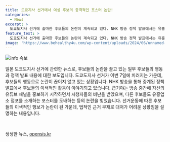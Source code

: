 ```yaml
---
title: 도쿄지사 선거에서 여성 후보의 충격적인 포스터 논란!
categories:
  - News
excerpt: >
  도쿄도지사 선거에 출마한 후보들의 논란이 계속되고 있다. NHK 방송 정책 발표에서는 유흥업소를 포스터로 사용하거나 무리한 홍보를 하는 후보들이 등장했다. 또한 정책 발표 시간에 자신의 유튜브 채널 홍보를 한 후보도 나와 시청자들의 비난을 샀다. 후보들의 막장 행동이 선거에 부정적인 영향을 끼치고 있지만, 법적 근거가 없어 대응하기 어려운 상황이다. 도쿄도지사 선거는 오는 7일에 투표가 예정되어 있으며, 여당과 야당 대표 주자들의 경합이 예상된다.
feature_text: >
  도쿄도지사 선거에 출마한 후보들의 논란이 계속되고 있다. NHK 방송 정책 발표에서는 유흥업소를 포스터로 사용하거나 무리한 홍보를 하는 후보들이 등장했다. 또한 정책 발표 시간에 자신의 유튜브 채널 홍보를 한 후보도 나와 시청자들의 비난을 샀다. 후보들의 막장 행동이 선거에 부정적인 영향을 끼치고 있지만, 법적 근거가 없어 대응하기 어려운 상황이다. 도쿄도지사 선거는 오는 7일에 투표가 예정되어 있으며, 여당과 야당 대표 주자들의 경합이 예상된다.
image: 'https://www.behealthy4u.com/wp-content/uploads/2024/06/unnamed-file.png'
---
```


<p><img src="https://www.behealthy4u.com/wp-content/uploads/2024/06/unnamed-file.png" alt="info 속보" /></p>

<p>일본 도쿄도지사 선거에 관련한 뉴스로, 후보들의 논란을 끌고 있는 일부 후보들의 행동과 정책 발표 내용에 대한 보도입니다. 도쿄도지사 선거가 이번 7일에 치러지는 가운데, 후보들의 행동으로 논란이 끊이지 않고 있는 상황입니다. NHK 방송을 통해 중계된 정책발표에서 후보들의 이색적인 활동이 이야기되고 있습니다. 급기야는 방송 중간에 자신의 유튜브 채널을 홍보하기 시작하면서 시청자들의 비난을 받았으며, 다른 후보들도 유흥업소 점포를 소개하는 포스터를 도배하는 등의 논란을 빚었습니다. 선거운동에 따른 후보들의 이색적인 행보가 논란이 된 가운데, 법적인 근거 부재로 대처가 어려운 상황임을 설명하는 내용입니다.</p>

<p data-ke-size="size16">&nbsp;</p>
생생한 뉴스, <a href="https://opensis.kr" rel="dofollow">opensis.kr</a>


